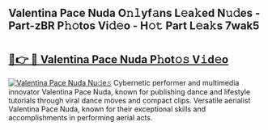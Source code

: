 ## Valentina Pace Nuda O𝚗𝚕yf𝚊ns L𝚎a𝚔ed N𝚞𝚍es - Part-zBR P𝚑𝚘tos Vi𝚍𝚎o - H𝚘𝚝 Part L𝚎a𝚔s 7wak5

# <h2><a href="http://kf6pomw.oniu.top/?m=Valentina+Pace+Nuda">🔗👉 🔴 Valentina Pace Nuda P𝚑ot𝚘𝚜 V𝚒d𝚎o</a></h2>

[![Valentina Pace Nuda Nu𝚍e𝚜](https://i.imgur.com/0qMVB7G.gif)](http://kf6pomw.oniu.top/?m=Valentina+Pace+Nuda)
Cybernetic performer and multimedia innovator Valentina Pace Nuda, known for publishing dance and lifestyle tutorials through viral dance moves and compact clips. Versatile aerialist Valentina Pace Nuda, known for their exceptional skills and accomplishments in performing aerial acts.  
